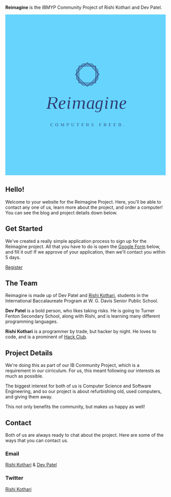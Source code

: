 **Reimagine** is the IBMYP Community Project of Rishi Kothari and Dev Patel.

![](/static/images/logo.png)

## Hello!
Welcome to your website for the Reimagine Project. Here, you'll be able to contact any one of us, learn more about the project, and order a computer! You can see the blog and project details down below.

## Get Started
We've created a really simple application process to sign up for the Reimagine project. All that you have to do is open the <a href="https://docs.google.com/forms/d/e/1FAIpQLSccgv4tG1JWxQqhl1wDhPuTKBtxZwEG6N3dzu8N7FLyp5_SRA/viewform" class="no-underline bg-{{site.brand_color}}">Google Form</a> below, and fill it out! If we approve of your application, then we'll contact you within 5 days.<br>

<a href="https://docs.google.com/forms/d/e/1FAIpQLSccgv4tG1JWxQqhl1wDhPuTKBtxZwEG6N3dzu8N7FLyp5_SRA/viewform" class="f6 no-underline br-pill ph3 pv2 mb2 dib black bg-{{site.brand_color}}">Register</a>

## The Team
Reimagine is made up of Dev Patel and <a href="https://github.com/rishiosaur" class="no-underline bg-{{ site.brand_color }}">Rishi Kothari</a>, students in the International Baccalaureate Program at W. G. Davis Senior Public School.

**Dev Patel** is a bold person, who likes taking risks. He is going to Turner Fenton Secondary School, along with Rishi, and is learning many different programming languages.

**Rishi Kothari** is a programmer by trade, but hacker by night. He loves to code, and is a prominent of <a href="https://hackclub.com" class="no-underline bg-{{ site.brand_color }}">Hack Club</a>.

## Project Details
We're doing this as part of our IB Community Project, which is a requirement in our cirriculum. For us, this meant following our interests as much as possible.

The biggest interest for both of us is Computer Science and Software Engineering, and so our project is about refurbishing old, used computers, and giving them away.

This not only benefits the community, but makes us happy as well!

## Contact
Both of us are always ready to chat about the project. Here are some of the ways that you can contact us.
### Email
<a href="mailto:rishiosaur@gmail.com" class="no-underline bg-{{ site.brand_color }}">Rishi Kothari</a> & 
<a href="mailto:devpatel@gmail.cojm" class="no-underline bg-{{ site.brand_color }}">Dev Patel</a>

### Twitter
<a href="twitter.com/rishiosaur" class="no-underline bg-{{ site.brand_color }}">Rishi Kothari</a>